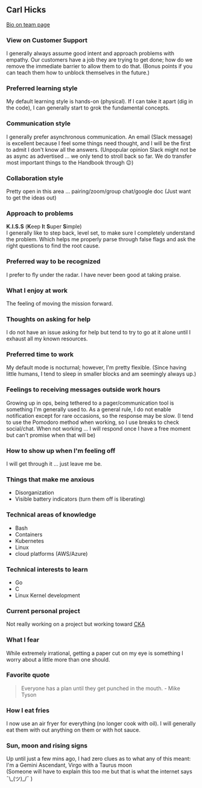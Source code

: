 ## Carl Hicks

[Bio on team page](../company/team/index.md#carl-hicks-he-him)

### View on Customer Support

I generally always assume good intent and approach problems with empathy. Our customers have a job they are trying to get done; how do we remove the immediate barrier to allow them to do that. (Bonus points if you can teach them how to unblock themselves in the future.)

### Preferred learning style

My default learning style is hands-on (physical). If I can take it apart (dig in the code), I can generally start to grok the fundamental concepts.

### Communication style

I generally prefer asynchronous communication. An email (Slack message) is excellent because I feel some things need thought, and I will be the first to admit I don't know all the answers.
(Unpopular opinion Slack might not be as async as advertised ... we only tend to stroll back so far. We do transfer most important things to the Handbook through 😉)

### Collaboration style

Pretty open in this area ... pairing/zoom/group chat/google doc (Just want to get the ideas out)

### Approach to problems

**K.I.S.S**
(**K**eep **I**t **S**uper **S**imple)  
I generally like to step back, level set, to make sure I completely understand the problem. Which helps me properly parse through false flags and ask the right questions to find the root cause.

### Preferred way to be recognized

I prefer to fly under the radar. I have never been good at taking praise.

### What I enjoy at work

The feeling of moving the mission forward.

### Thoughts on asking for help

I do not have an issue asking for help but tend to try to go at it alone until I exhaust all my known resources.

### Preferred time to work

My default mode is nocturnal; however, I'm pretty flexible.
(Since having little humans, I tend to sleep in smaller blocks and am seemingly always up.)

### Feelings to receiving messages outside work hours

Growing up in ops, being tethered to a pager/communication tool is something I'm generally used to. As a general rule, I do not enable notification except for rare occasions, so the response may be slow.
(I tend to use the Pomodoro method when working, so I use breaks to check social/chat. When not working ... I will respond once I have a free moment but can't promise when that will be)

### How to show up when I'm feeling off

I will get through it ... just leave me be.

### Things that make me anxious

- Disorganization
- Visible battery indicators (turn them off is liberating)

### Technical areas of knowledge

- Bash
- Containers
- Kubernetes
- Linux
- cloud platforms (AWS/Azure)

### Technical interests to learn

- Go
- C
- Linux Kernel development

### Current personal project

Not really working on a project but working toward [CKA](https://training.linuxfoundation.org/certification/certified-kubernetes-administrator-cka/)

### What I fear

While extremely irrational, getting a paper cut on my eye is something I worry about a little more than one should.

### Favorite quote

> Everyone has a plan until they get punched in the mouth. - Mike Tyson

### How I eat fries

I now use an air fryer for everything (no longer cook with oil). I will generally eat them with out anything on them or with hot sauce.

### Sun, moon and rising signs

Up until just a few mins ago, I had zero clues as to what any of this meant:  
I'm a Gemini Ascendant, Virgo with a Taurus moon  
(Someone will have to explain this too me but that is what the internet says ¯\\\_(ツ)\_/¯ )

